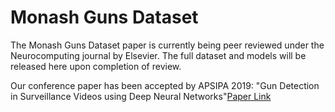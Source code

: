# Monash Guns Dataset
The Monash Guns Dataset paper is currently being peer reviewed under the Neurocomputing journal by Elsevier. 
The full dataset and models will be released here upon completion of review.

Our conference paper has been accepted by APSIPA 2019: "Gun Detection in Surveillance Videos using Deep Neural Networks"[Paper Link](https://marcuslimjunyi.github.io/papers/Gun%20Detection%20in%20Surveillance%20Videos%20using%20Deep%20Neural%20Networks.pdf)

 
